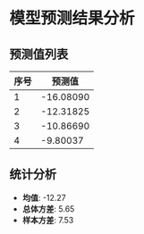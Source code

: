 
# 模型预测结果分析
    
## 预测值列表
| 序号 | 预测值 |
| -------- | ----------------------- |
| 1    | -16.08090              |
| 2    | -12.31825              |
| 3    | -10.86690              |
| 4    | -9.80037              |
    
## 统计分析
- **均值**: -12.27
- **总体方差**: 5.65
- **样本方差**: 7.53
